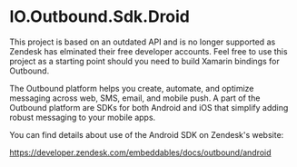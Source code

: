 # IO.Outbound.Sdk.Droid

This project is based on an outdated API and is no longer supported as Zendesk has elminated their free developer accounts. Feel free to use this project as a starting point should you need to build Xamarin bindings for Outbound.

The Outbound platform helps you create, automate, and optimize messaging across web, SMS,
email, and mobile push. A part of the Outbound platform are SDKs for both Android and iOS
that simplify adding robust messaging to your mobile apps. 

You can find details about use of the Android SDK on Zendesk's website:

https://developer.zendesk.com/embeddables/docs/outbound/android
